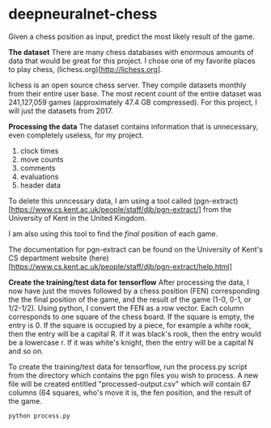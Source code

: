 # deepneuralnet-chess
Given a chess position as input, predict the most likely result of the game.

**The dataset**
There are many chess databases with enormous amounts of data that would be great for this project. I chose one of my 
favorite places to play chess, (lichess.org)[http://lichess.org]. 

lichess is an open source chess server. They compile datasets monthly from their entire user base. The most recent count 
of the entire dataset was 241,127,059 games (approximately 47.4 GB compressed). For this project, I will just the datasets from 2017.

**Processing the data**
The dataset contains information that is unnecessary, even completely useless, for my project. 
  1. clock times
  2. move counts
  3. comments
  4. evaluations
  5. header data
  
To delete this unncessary data, I am using a tool called (pgn-extract)[https://www.cs.kent.ac.uk/people/staff/djb/pgn-extract/] from the University of Kent in the United Kingdom.

I am also using this tool to find the *final* position of each game. 

The documentation for pgn-extract can be found on the University of Kent's CS department website (here)[https://www.cs.kent.ac.uk/people/staff/djb/pgn-extract/help.html]

**Create the training/test data for tensorflow**
After processing the data, I now have just the moves followed by a chess position (FEN) corresponding the the final position of the game, and the result of the game (1-0, 0-1, or 1/2-1/2). Using python, I convert the FEN as a row vector. Each column corresponds to one square of the chess board. If the square is empty, the entry is 0. If the square is occupied by a piece, for example a white rook, then the entry will be a capital R. If it was black's rook, then the entry would be a lowercase r. 
If it was white's knight, then the entry will be a capital N and so on.

To create the training/test data for tensorflow, run the process.py script from the directory which contains the pgn files you wish to process. A new file will be created entitled "processed-output.csv" which will contain 67 columns (64 squares, who's move it is, the fen position, and the result of the game.

```
python process.py 
```
